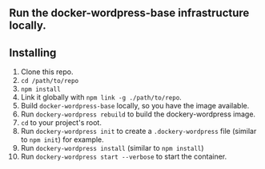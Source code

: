 ## Run the docker-wordpress-base infrastructure locally.

## Installing

1. Clone this repo.
1. `cd /path/to/repo`
1. `npm install`
1. Link it globally with `npm link -g ./path/to/repo`.
1. Build `docker-wordpress-base` locally, so you have the image available.
1. Run `dockery-wordpress rebuild` to build the dockery-wordpress image.
1. `cd` to your project's root.
1. Run `dockery-wordpress init` to create a `.dockery-wordpress` file (similar to `npm init`) for example.
1. Run `dockery-wordpress install` (similar to `npm install`)
1. Run `dockery-wordpress start --verbose` to start the container.
